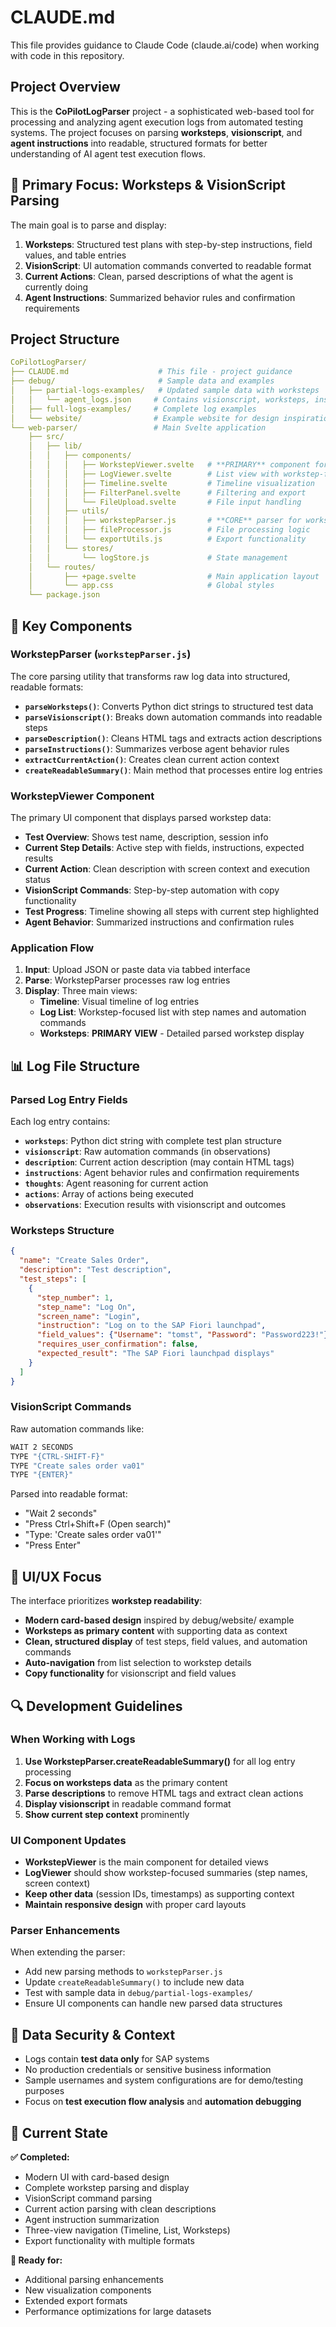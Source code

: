 # CLAUDE.md

This file provides guidance to Claude Code (claude.ai/code) when working with code in this repository.

## Project Overview

This is the **CoPilotLogParser** project - a sophisticated web-based tool for processing and analyzing agent execution logs from automated testing systems. The project focuses on parsing **worksteps**, **visionscript**, and **agent instructions** into readable, structured formats for better understanding of AI agent test execution flows.

## 🎯 **Primary Focus: Worksteps & VisionScript Parsing**

The main goal is to parse and display:

1. **Worksteps**: Structured test plans with step-by-step instructions, field values, and table entries
2. **VisionScript**: UI automation commands converted to readable format
3. **Current Actions**: Clean, parsed descriptions of what the agent is currently doing
4. **Agent Instructions**: Summarized behavior rules and confirmation requirements

## Project Structure

```yaml
CoPilotLogParser/
├── CLAUDE.md                    # This file - project guidance
├── debug/                       # Sample data and examples
│   ├── partial-logs-examples/   # Updated sample data with worksteps
│   │   └── agent_logs.json     # Contains visionscript, worksteps, instructions
│   ├── full-logs-examples/     # Complete log examples
│   └── website/                # Example website for design inspiration
└── web-parser/                 # Main Svelte application
    ├── src/
    │   ├── lib/
    │   │   ├── components/
    │   │   │   ├── WorkstepViewer.svelte   # **PRIMARY** component for parsed worksteps
    │   │   │   ├── LogViewer.svelte        # List view with workstep-focused info
    │   │   │   ├── Timeline.svelte         # Timeline visualization
    │   │   │   ├── FilterPanel.svelte      # Filtering and export
    │   │   │   └── FileUpload.svelte       # File input handling
    │   │   ├── utils/
    │   │   │   ├── workstepParser.js       # **CORE** parser for worksteps/visionscript
    │   │   │   ├── fileProcessor.js        # File processing logic
    │   │   │   └── exportUtils.js          # Export functionality
    │   │   └── stores/
    │   │       └── logStore.js             # State management
    │   └── routes/
    │       ├── +page.svelte                # Main application layout
    │       └── app.css                     # Global styles
    └── package.json
```

## 🔧 **Key Components**

### **WorkstepParser (`workstepParser.js`)**

The core parsing utility that transforms raw log data into structured, readable formats:

- **`parseWorksteps()`**: Converts Python dict strings to structured test data
- **`parseVisionscript()`**: Breaks down automation commands into readable steps
- **`parseDescription()`**: Cleans HTML tags and extracts action descriptions
- **`parseInstructions()`**: Summarizes verbose agent behavior rules
- **`extractCurrentAction()`**: Creates clean current action context
- **`createReadableSummary()`**: Main method that processes entire log entries

### **WorkstepViewer Component**

The primary UI component that displays parsed workstep data:

- **Test Overview**: Shows test name, description, session info
- **Current Step Details**: Active step with fields, instructions, expected results
- **Current Action**: Clean description with screen context and execution status
- **VisionScript Commands**: Step-by-step automation with copy functionality
- **Test Progress**: Timeline showing all steps with current step highlighted
- **Agent Behavior**: Summarized instructions and confirmation rules

### **Application Flow**

1. **Input**: Upload JSON or paste data via tabbed interface
2. **Parse**: WorkstepParser processes raw log entries
3. **Display**: Three main views:
   - **Timeline**: Visual timeline of log entries
   - **Log List**: Workstep-focused list with step names and automation commands
   - **Worksteps**: **PRIMARY VIEW** - Detailed parsed workstep display

## 📊 **Log File Structure**

### **Parsed Log Entry Fields**

Each log entry contains:

- **`worksteps`**: Python dict string with complete test plan structure
- **`visionscript`**: Raw automation commands (in observations)
- **`description`**: Current action description (may contain HTML tags)
- **`instructions`**: Agent behavior rules and confirmation requirements
- **`thoughts`**: Agent reasoning for current action
- **`actions`**: Array of actions being executed
- **`observations`**: Execution results with visionscript and outcomes

### **Worksteps Structure**

```json
{
  "name": "Create Sales Order",
  "description": "Test description",
  "test_steps": [
    {
      "step_number": 1,
      "step_name": "Log On",
      "screen_name": "Login",
      "instruction": "Log on to the SAP Fiori launchpad",
      "field_values": {"Username": "tomst", "Password": "Password223!"},
      "requires_user_confirmation": false,
      "expected_result": "The SAP Fiori launchpad displays"
    }
  ]
}
```

### **VisionScript Commands**

Raw automation commands like:

```bash
WAIT 2 SECONDS
TYPE "{CTRL-SHIFT-F}"
TYPE "Create sales order va01"
TYPE "{ENTER}"
```

Parsed into readable format:

- "Wait 2 seconds"
- "Press Ctrl+Shift+F (Open search)"
- "Type: 'Create sales order va01'"
- "Press Enter"

## 🎨 **UI/UX Focus**

The interface prioritizes **workstep readability**:

- **Modern card-based design** inspired by debug/website/ example
- **Worksteps as primary content** with supporting data as context
- **Clean, structured display** of test steps, field values, and automation commands
- **Auto-navigation** from list selection to workstep details
- **Copy functionality** for visionscript and field values

## 🔍 **Development Guidelines**

### **When Working with Logs**

1. **Use WorkstepParser.createReadableSummary()** for all log entry processing
2. **Focus on worksteps data** as the primary content
3. **Parse descriptions** to remove HTML tags and extract clean actions
4. **Display visionscript** in readable command format
5. **Show current step context** prominently

### **UI Component Updates**

- **WorkstepViewer** is the main component for detailed views
- **LogViewer** should show workstep-focused summaries (step names, screen context)
- **Keep other data** (session IDs, timestamps) as supporting context
- **Maintain responsive design** with proper card layouts

### **Parser Enhancements**

When extending the parser:

- Add new parsing methods to `workstepParser.js`
- Update `createReadableSummary()` to include new data
- Test with sample data in `debug/partial-logs-examples/`
- Ensure UI components can handle new parsed data structures

## 📝 **Data Security & Context**

- Logs contain **test data only** for SAP systems
- No production credentials or sensitive business information
- Sample usernames and system configurations are for demo/testing purposes
- Focus on **test execution flow analysis** and **automation debugging**

## 🚀 **Current State**

**✅ Completed:**

- Modern UI with card-based design
- Complete workstep parsing and display
- VisionScript command parsing
- Current action parsing with clean descriptions
- Agent instruction summarization
- Three-view navigation (Timeline, List, Worksteps)
- Export functionality with multiple formats

**🎯 Ready for:**

- Additional parsing enhancements
- New visualization components
- Extended export formats
- Performance optimizations for large datasets
